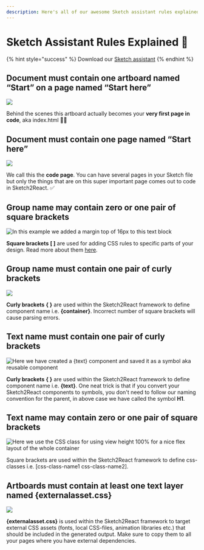 ```yaml
---
description: Here's all of our awesome Sketch assistant rules explained. For normal humans.
---
```


# Sketch Assistant Rules Explained 📐

{% hint style="success" %}
Download our [Sketch assistant](https://www.sketch.com/extensions/assistants/@sketch2react/sketch2react-assistant/)
{% endhint %}

## Document must contain one artboard named “Start” on a page named “Start here”

![](<../.gitbook/assets/Skärmavbild 2020-10-05 kl. 14.22.08 (2).png>)

Behind the scenes this artboard actually becomes your **very first page in code**, aka index.html 🤖💪

## Document must contain one page named “Start here”

![](<../.gitbook/assets/Skärmavbild 2020-10-05 kl. 14.35.05.png>)

We call this the **code page**. You can have several pages in your Sketch file but only the things that are on this super important page comes out to code in Sketch2React. ✅

## Group name may contain zero or one pair of square brackets

![In this example we added a margin top of 16px to this text block ](<../.gitbook/assets/Skärmavbild 2020-10-05 kl. 15.45.27 (1).png>)

**Square brackets** **\[ ]** are used for adding CSS rules to specific parts of your design. Read more about them [here](https://app.gitbook.com/@sketch2react/s/sketch2react-io/learn/cheat-sheet#classes).

## Group name must contain one pair of curly brackets

![](<../.gitbook/assets/Skärmavbild 2020-10-06 kl. 14.57.23.png>)

**Curly brackets** **{ }** are used within the Sketch2React framework to define component name i.e. **{container}**. Incorrect number of square brackets will cause parsing errors.

## Text name must contain one pair of curly brackets

![Here we have created a {text} component and saved it as a symbol aka reusable component](<../.gitbook/assets/Skärmavbild 2020-10-06 kl. 15.02.51.png>)

**Curly brackets** **{ }** are used within the Sketch2React framework to define component name i.e. **{text}**. One neat trick is that if you convert your Sketch2React components to symbols, you don't need to follow our naming convention for the parent, in above case we have called the symbol **H1**.

## Text name may contain zero or one pair of square brackets

![Here we use the CSS class for using view height 100% for a nice flex layout of the whole container](<../.gitbook/assets/Skärmavbild 2020-10-06 kl. 15.10.32.png>)

Square brackets are used within the Sketch2React framework to define css-classes i.e. \[css-class-name1 css-class-name2].

## Artboards must contain at least one text layer named {externalasset.css}

![](<../.gitbook/assets/Skärmavbild 2020-10-06 kl. 15.16.07.png>)

**{externalasset.css}** is used within the Sketch2React framework to target external CSS assets (fonts, local CSS-files, animation libraries etc.) that should be included in the generated output. Make sure to copy them to all your pages where you have external dependencies.
